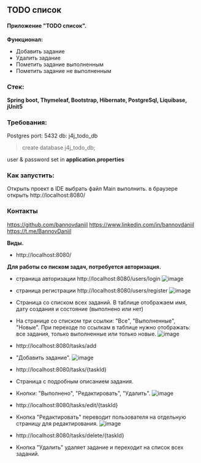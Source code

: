 ## TODO список

#### Приложение "TODO список".

**Функционал:**

- Добавить задание
- Удалить задание
- Пометить задание выполненным
- Пометить задание не выполненным

### Стек:

**Spring boot, Thymeleaf, Bootstrap, Hibernate, PostgreSql, Liquibase, jUnit5**

### Требования:

Postgres
port: 5432
db: j4j_todo_db
> create database j4j_todo_db;

user & password set in **application.properties**

### Как запустить:

Открыть проект в IDE выбрать файл Main выполнить.
в браузере открыть
http://localhost:8080/

### Контакты

https://github.com/bannovdaniil
https://www.linkedin.com/in/bannovdaniil
https://t.me/BannovDaniil

**Виды.**

- http://localhost:8080/

**Для работы со писком задач, потребуется авторизация.**

- страница авторизации http://localhost:8080/users/login
  ![image](https://github.com/bannovdaniil/job4j_todo/assets/96119195/d4353dc8-fd36-4c39-a80e-9e1b51b8ab33)

- страница регистрации http://localhost:8080/users/register
  ![image](https://github.com/bannovdaniil/job4j_todo/assets/96119195/7dc24b2a-effc-4a54-8a57-b19202e9e61c)

- Страница со списком всех заданий. В таблице отображаем имя, дату создания и состояние (выполнено или нет)
- На странице со списком три ссылки: "Все", "Выполненные", "Новые". При переходе по ссылкам в таблице нужно отображать:
  все задания, только выполненные или только новые.
  ![image](https://github.com/bannovdaniil/job4j_todo/assets/96119195/e8f659a3-7389-4f6f-a687-6778243de6ee)

- http://localhost:8080/tasks/add
- "Добавить задание".
  ![image](https://github.com/bannovdaniil/job4j_todo/assets/96119195/df2f1dbd-86a6-48a9-bb9b-d78790d620e9)

- http://localhost:8080/tasks/{taskId}
- Страница с подробным описанием задания.
- Кнопки: "Выполнено", "Редактировать", "Удалить".
  ![image](https://github.com/bannovdaniil/job4j_todo/assets/96119195/ac9d79ab-5945-4713-80de-0ea8393fce13)

- http://localhost:8080/tasks/edit/{taskId}
- Кнопка "Редактировать" переводит пользователя на отдельную страницу для редактирования.
  ![image](https://github.com/bannovdaniil/job4j_todo/assets/96119195/a2ff974c-76d1-45d5-9ba0-0a0849d979ec)

- http://localhost:8080/tasks/delete/{taskId}
- Кнопка "Удалить" удаляет задание и переходит на список всех заданий. 
